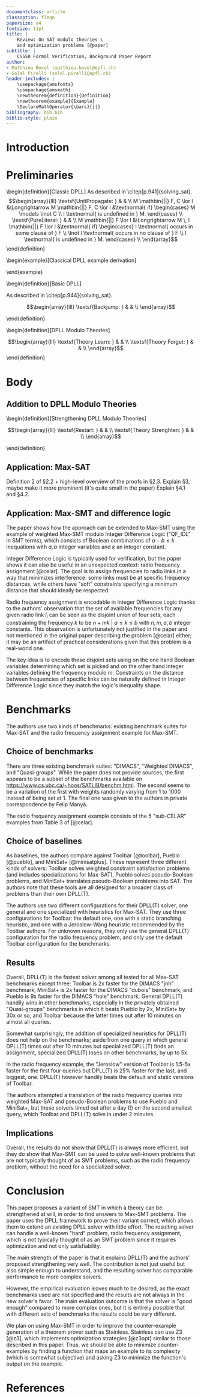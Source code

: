 ```yaml
---
documentclass: article
classoption: fleqn
papersize: a4
fontsize: 11pt
title: |
    Review: On SAT modulo theories \
    and optimization problems [@paper]
subtitle: |
    CS550 Formal Verification, Background Paper Report
author:
- Matthieu Bovel (matthieu.bovel@epfl.ch)
- Solal Pirelli (solal.pirelli@epfl.ch)
header-includes: |
    \usepackage{amsfonts}
    \usepackage{amsmath}
    \newtheorem{definition}{Definition}
    \newtheorem{example}{Example}
    \DeclareMathOperator{\bars}{||}
bibliography: bib.bib
biblio-style: plain
---
```


# Introduction

# Preliminaries

\begin{definition}[Classic DPLL]
As described in \citep[p.941]{solving_sat}.
$$\begin{array}{lll}
\textsf{UnitPropagate: } & & \\
M \mathbin{||} F, C \lor l &\Longrightarrow M \mathbin{||} F, C \lor l &\textnormal{ if} \begin{cases}
M \models \lnot C \\
l \textnormal{ is undefined in } M.
\end{cases} \\
\textsf{PureLiteral: } & & \\
M \mathbin{||} F \lor l &\Longrightarrow M \, l \mathbin{||} F \lor l &\textnormal{ if} \begin{cases}
l \textnormal{ occurs in some clause of } F \\
\lnot l \textnormal{ occurs in no clause of } F \\
l \textnormal{ is undefined in } M.
\end{cases} \\
\end{array}$$
\end{definition}

\begin{example}[Classical DPLL example derivation]

\end{example}

\begin{definition}[Basic DPLL]

As described in \citep[p.944]{solving_sat}.

$$\begin{array}{lll}
\textsf{Backjump: } & & \\
\end{array}$$

\end{definition}

\begin{definition}[DPLL Modulo Theories]

$$\begin{array}{lll}
\textsf{Theory Learn: } & & \\
\textsf{Theory Forget: } & & \\
\end{array}$$
\end{definition}

# Body

## Addition to DPLL Modulo Theories

\begin{definition}[Strengthening DPLL Modulo Theories]

$$\begin{array}{lll}
\textsf{Restart: } & & \\
\textsf{Theory Strenghten: } & & \\
\end{array}$$

\end{definition}

## Application: Max-SAT

Definition 2 of §2.2 + high-level overview of the proofs in §2.3.
Explain §3, maybe make it more prominent (it's quite small in the paper)
Explain §4.1 and §4.2.

## Application: Max-SMT and difference logic

The paper shows how the approach can be extended to Max-SMT using the example of weighted Max-SMT modulo Integer Difference Logic ("QF_IDL" in SMT terms),
which consists of Boolean combinations of $a - b \le k$ inequations with $a, b$ integer variables and $k$ an integer constant.

Integer Difference Logic is typically used for verification, but the paper shows it can also be useful in an unexpected context: radio frequency assignment [@celar].
The goal is to assign frequencies to radio links in a way that minimizes interference: some links must be at specific frequency distances, while others have
"soft" constraints specifying a minimum distance that should ideally be respected.

Radio frequency assignment is encodable in Integer Difference Logic thanks to the authors' observation that the set of available frequencies for any given radio link
$l_i$ can be seen as the disjoint union of four sets, each constraining the frequency $k$ to be $n + mk$ | $a \le k \le b$ with $n, m, a, b$ integer constants.
This observation is unfortunately not justified in the paper and not mentioned in the original paper describing
the problem [@celar] either; it may be an artifact of practical considerations given that this problem is a real-world one.

The key idea is to encode these disjoint sets using on the one hand Boolean variables determining which set is picked and on the other hand integer variables
defining the frequency modulo $m$.
Constraints on the distance between frequencies of specific links can be naturally defined in Integer Difference Logic since they match the logic's inequality shape.


# Benchmarks

The authors use two kinds of benchmarks: existing benchmark suites for Max-SAT and the radio frequency assignment example for Max-SMT.

## Choice of benchmarks

There are three existing benchmark suites: "DIMACS", "Weighted DIMACS", and "Quasi-groups".
While the paper does not provide sources, the first appears to be a subset of the benchmarks available on https://www.cs.ubc.ca/~hoos/SATLIB/benchm.html.
The second seems to be a variation of the first with weights randomly varying from 1 to 1000 instead of being set at 1.
The final one was given to the authors in private correspondence by Felip Manyà.

The radio frequency assignment example consists of the 5 "sub-CELAR" examples from Table 3 of [@celar].

## Choice of baselines

As baselines, the authors compare against Toolbar [@toolbar], Pueblo [@pueblo], and MiniSat+ [@minisatplus].
These represent three different kinds of solvers: Toolbar solves weighted constraint satisfaction problems (and includes specializations for Max-SAT),
Pueblo solves pseudo-Boolean problems, and MiniSat+ translates pseudo-Boolean problems into SAT.
The authors note that these tools are all designed for a broader class of problems than their own DPLL(T).

The authors use two different configurations for their DPLL(T) solver, one general and one specialized with heuristics for Max-SAT.
They use three configurations for Toolbar: the default one, one with a static branching heuristic, and one with a Jeroslow-Wang heuristic recommended by the Toolbar authors.
For unknown reasons, they only use the general DPLL(T) configuration for the radio frequency problem, and only use the default Toolbar configuration for the benchmarks.

## Results

Overall, DPLL(T) is the fastest solver among all tested for all Max-SAT benchmarks except three: Toolbar is 2x faster for the DIMACS "jnh" benchmark,
MiniSat+ is 2x faster for the DIMACS "dubois" benchmark, and Pueblo is 9x faster for the DIMACS "hole" benchmark. General DPLL(T) handily wins in other benchmarks,
especially in the privately obtained "Quasi-groups" benchmarks in which it beats Pueblo by 2x, MiniSat+ by 30x or so, and Toolbar because the latter times out after 10 minutes on almost all queries.

Somewhat surprisingly, the addition of specialized heuristics for DPLL(T) does not help on the benchmarks; aside from one query in which general DPLL(T) times out after 10 minutes but
specialized DPLL(T) finds an assignment, specialized DPLL(T) loses on other benchmarks, by up to 5x.

In the radio frequency example, the "Jeroslow" version of Toolbar is 1.5-5x faster for the first four queries but DPLL(T) is 25% faster for the last, and biggest, one.
DPLL(T) however handily beats the default and static versions of Toolbar.

The authors attempted a translation of the radio frequency queries into weighted Max-SAT and pseudo-Boolean problems to use Pueblo and MiniSat+, but these solvers
timed out after a day (!) on the second smallest query, which Toolbar and DPLL(T) solve in under 2 minutes.

## Implications

Overall, the results do not show that DPLL(T) is always more efficient, but they do show that Max-SMT can be used to solve well-known problems that are not typically
thought of as SMT problems, such as the radio frequency problem, without the need for a specialized solver.


# Conclusion

This paper proposes a variant of SMT in which a theory can be strengthened at will, in order to find answers to Max-SMT problems.
The paper uses the DPLL framework to prove their variant correct, which allows them to extend an existing DPLL solver with little effort.
The resulting solver can handle a well-known "hard" problem, radio frequency assignment, which is not typically thought of as an SMT problem
since it requires optimization and not only satisfiability.

The main strength of the paper is that it explains DPLL(T) and the authors' proposed strengthening very well. The contribution is not just useful
but also simple enough to understand, and the resulting solver has comparable performance to more complex solvers.

However, the empirical evaluation leaves much to be desired, as the exact benchmarks used are not specified and the results are not always
in the new solver's favor. The main evaluation outcome is that the solver is "good enough" compared to more complex ones,
but it is entirely possible that with different sets of benchmarks the results could be very different.

We plan on using Max-SMT in order to improve the counter-example generation of a theorem prover such as Stainless.
Stainless can use Z3 [@z3], which implements optimization strategies [@z3opt] similar to those described in this paper.
Thus, we should be able to minimize counter-examples by finding a function that maps an example to its complexity (which is somewhat subjective) and asking Z3 to minimize
the function's output on the example.


# References

